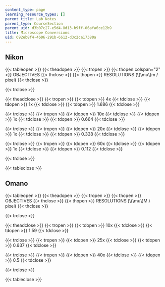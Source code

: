 ```yaml
---
content_type: page
learning_resource_types: []
parent_title: Lab Notes
parent_type: CourseSection
parent_uid: d3b07c27-e5d4-8d13-b9ff-06afa6ce12b9
title: Microscope Conversions
uid: 692eb8f4-4606-291b-6612-d3c2ca17380a
---
```


Nikon
-----

{{< tableopen >}}
{{< theadopen >}}
{{< tropen >}}
{{< thopen colspan="2" >}}
OBJECTIVES
{{< thclose >}}
{{< thopen >}}
RESOLUTIONS (\\(\\mu\\)m / pixel)
{{< thclose >}}

{{< trclose >}}

{{< theadclose >}}
{{< tropen >}}
{{< tdopen >}}
4x
{{< tdclose >}}
{{< tdopen >}}
1x
{{< tdclose >}}
{{< tdopen >}}
1.686
{{< tdclose >}}

{{< trclose >}}
{{< tropen >}}
{{< tdopen >}}
10x
{{< tdclose >}}
{{< tdopen >}}
1x
{{< tdclose >}}
{{< tdopen >}}
0.664
{{< tdclose >}}

{{< trclose >}}
{{< tropen >}}
{{< tdopen >}}
20x
{{< tdclose >}}
{{< tdopen >}}
1x
{{< tdclose >}}
{{< tdopen >}}
0.338
{{< tdclose >}}

{{< trclose >}}
{{< tropen >}}
{{< tdopen >}}
60x
{{< tdclose >}}
{{< tdopen >}}
1x
{{< tdclose >}}
{{< tdopen >}}
0.112
{{< tdclose >}}

{{< trclose >}}

{{< tableclose >}}

Omano
-----

{{< tableopen >}}
{{< theadopen >}}
{{< tropen >}}
{{< thopen >}}
OBJECTIVES
{{< thclose >}}
{{< thopen >}}
RESOLUTIONS (\\(\\mu\\)M / pixel)
{{< thclose >}}

{{< trclose >}}

{{< theadclose >}}
{{< tropen >}}
{{< tdopen >}}
10x
{{< tdclose >}}
{{< tdopen >}}
1.59
{{< tdclose >}}

{{< trclose >}}
{{< tropen >}}
{{< tdopen >}}
25x
{{< tdclose >}}
{{< tdopen >}}
0.637
{{< tdclose >}}

{{< trclose >}}
{{< tropen >}}
{{< tdopen >}}
40x
{{< tdclose >}}
{{< tdopen >}}
0.5
{{< tdclose >}}

{{< trclose >}}

{{< tableclose >}}